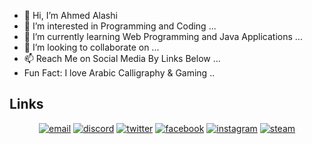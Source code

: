 - 👋 Hi, I’m Ahmed Alashi
- 👀 I’m interested in Programming and Coding ...
- 🌱 I’m currently learning Web Programming and Java Applications ...
- 💞️ I’m looking to collaborate on ...
- 📫 Reach Me on Social Media By Links Below ...
- Fun Fact: I love Arabic Calligraphy & Gaming ..

## Links

<p align="center">
  <a href="mailto:ahmedalasher22@gmail.com"><img src="https://img.icons8.com/color/96/000000/gmail.png" alt="email"/></a>
  <a href="https://discord.gg/Dz87Yzvd"><img src="https://img.icons8.com/color/96/000000/discord-logo.png" alt="discord"/></a>
  <a href="https://twitter.com/ahmed_alashii"><img src="https://img.icons8.com/color/96/000000/twitter-squared.png" alt="twitter"/></a>
  <a href="https://www.facebook.com/AHmEDAlAsHiii"><img src="https://img.icons8.com/color/96/000000/facebook.png" alt="facebook"/></a>
  <a href="https://www.instagram.com/ahmed_alashii"><img src="https://img.icons8.com/color/96/000000/instagram-new.png" alt="instagram"/></a>
  <a href="https://steamcommunity.com/id/ahmed_alashii"><img src="https://img.icons8.com/fluent/96/000000/steam.png" alt="steam"/></a>
</p>

<!---
ahmedalashii/ahmedalashii is a ✨ special ✨ repository because its `README.md` (this file) appears on your GitHub profile.
You can click the Preview link to take a look at your changes.
--->
